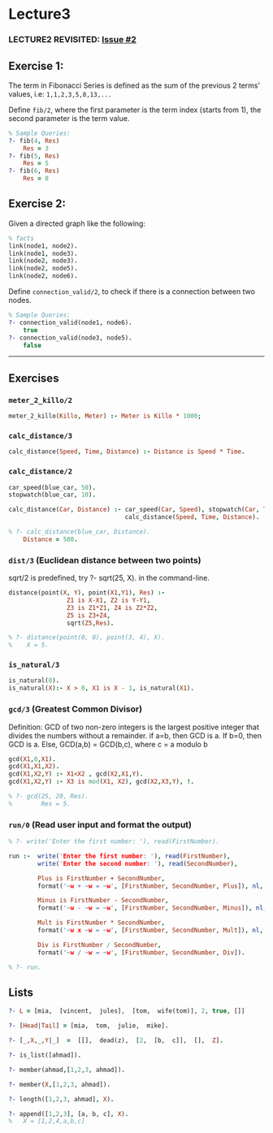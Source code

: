 # Lecture3

### LECTURE2 REVISITED: [Issue #2](/../../issues/2)

## Exercise 1:

The term in Fibonacci Series is defined as the sum of the previous 2 terms' values, i.e: `1,1,2,3,5,8,13,...`

Define `fib/2`, where the first parameter is the term index (starts from 1), the second parameter is the term value. 

```prolog
% Sample Queries:
?- fib(4, Res)
    Res = 3
?- fib(5, Res)
    Res = 5
?- fib(6, Res)
    Res = 8
```

## Exercise 2:

Given a directed graph like the following:

```prolog
% facts
link(node1, node2).
link(node1, node3).
link(node2, node3).
link(node2, node5).
link(node2, node6).
```
    
Define `connection_valid/2`, to check if there is a connection between two nodes.

```prolog
% Sample Queries:
?- connection_valid(node1, node6).
    true
?- connection_valid(node3, node5).
    false
```

_______

## Exercises

### **`meter_2_killo/2`**

```prolog
meter_2_killo(Killo, Meter) :- Meter is Killo * 1000;
```

### **`calc_distance/3`**

```prolog
calc_distance(Speed, Time, Distance) :- Distance is Speed * Time.
```

### **`calc_distance/2`**

```prolog
car_speed(blue_car, 50).
stopwatch(blue_car, 10).

calc_distance(Car, Distance) :- car_speed(Car, Speed), stopwatch(Car, Time),
                                calc_distance(Speed, Time, Distance).

% ?- calc_distance(blue_car, Distance).
    Distance = 500.
```

### **`dist/3` (Euclidean distance between two points)**

sqrt/2 is predefined, try ?- sqrt(25, X). in the command-line.

```prolog
distance(point(X, Y), point(X1,Y1), Res) :- 
                Z1 is X-X1, Z2 is Y-Y1, 
                Z3 is Z1*Z1, Z4 is Z2*Z2, 
                Z5 is Z3+Z4, 
                sqrt(Z5,Res).

% ?- distance(point(0, 0), point(3, 4), X).  
%    X = 5.
```

### **`is_natural/3`**

```prolog
is_natural(0).
is_natural(X):- X > 0, X1 is X - 1, is_natural(X1).
```

### **`gcd/3` (Greatest Common Divisor)**

Definition: GCD of two non-zero integers is the largest positive integer that divides the numbers without a remainder.
if a=b, then GCD is a.
If b=0, then GCD is a.
Else, GCD(a,b) = GCD(b,c), where c = a modulo b

```prolog
gcd(X1,0,X1).
gcd(X1,X1,X2).
gcd(X1,X2,Y) :- X1<X2 , gcd(X2,X1,Y).
gcd(X1,X2,Y) :- X3 is mod(X1, X2), gcd(X2,X3,Y), !.

% ?- gcd(25, 20, Res).
%        Res = 5.
```

### **`run/0` (Read user input and format the output)** 

```prolog
% ?- write('Enter the first number: '), read(FirstNumber).

run :-  write('Enter the first number: '), read(FirstNumber), 
        write('Enter the second number: '), read(SecondNumber),  

        Plus is FirstNumber + SecondNumber,
        format('~w + ~w = ~w', [FirstNumber, SecondNumber, Plus]), nl,

        Minus is FirstNumber - SecondNumber,
        format('~w - ~w = ~w', [FirstNumber, SecondNumber, Minus]), nl,

        Mult is FirstNumber * SecondNumber,
        format('~w x ~w = ~w', [FirstNumber, SecondNumber, Mult]), nl,

        Div is FirstNumber / SecondNumber,
        format('~w / ~w = ~w', [FirstNumber, SecondNumber, Div]).

% ?- run.
```

## Lists

```prolog
?- L = [mia,  [vincent,  jules],  [tom,  wife(tom)], 2, true, []]

?- [Head|Tail] = [mia,  tom,  julie,  mike].

?- [_,X,_,Y|_]  =  [[],  dead(z),  [2,  [b,  c]],  [],  Z]. 

?- is_list([ahmad]).

?- member(ahmad,[1,2,3, ahmad]).

?- member(X,[1,2,3, ahmad]).

?- length([1,2,3, ahmad], X).

?- append([1,2,3], [a, b, c], X).
%   X = [1,2,4,a,b,c]
```